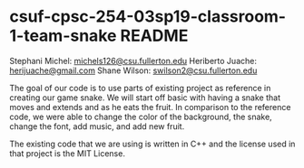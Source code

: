 # csuf-cpsc-254-03sp19-classroom-1-team-snake README


Stephani Michel: michels126@csu.fullerton.edu
Heriberto Juache: herijuache@gmail.com
Shane Wilson: swilson2@csu.fullerton.edu

The goal of our code is to use parts of existing project as reference in creating our game snake. We will start off basic with having a snake that moves and extends and as he eats the fruit. In comparison to the reference code, we were able to change the color of the background, the snake, change the font, add music, and add new fruit.

The existing code that we are using is written in C++ and the license used in that project is the MIT License.
